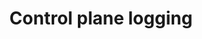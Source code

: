 ---
type: docs
title: "Control plane logging"
linkTitle: "Logs"
weight: 200
description: "How to setup logging for the Radius control plane"
---